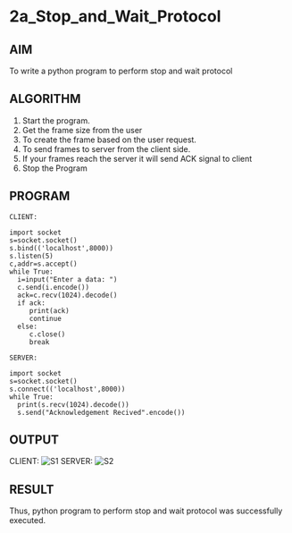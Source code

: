 # 2a_Stop_and_Wait_Protocol
## AIM 
To write a python program to perform stop and wait protocol
## ALGORITHM
1. Start the program.
2. Get the frame size from the user
3. To create the frame based on the user request.
4. To send frames to server from the client side.
5. If your frames reach the server it will send ACK signal to client
6. Stop the Program
## PROGRAM
```
CLIENT:

import socket
s=socket.socket()
s.bind(('localhost',8000))
s.listen(5)
c,addr=s.accept()
while True:
  i=input("Enter a data: ")
  c.send(i.encode())
  ack=c.recv(1024).decode()
  if ack:
     print(ack)
     continue
  else:
     c.close()
     break

SERVER:

import socket
s=socket.socket()
s.connect(('localhost',8000))
while True:
  print(s.recv(1024).decode())
  s.send("Acknowledgement Recived".encode())
```
## OUTPUT
CLIENT:
![S1](https://github.com/mades2112/2a_Stop_and_Wait_Protocol/assets/152461996/d541820f-f774-4d6d-8de7-290d3e459400)
SERVER:
![S2](https://github.com/mades2112/2a_Stop_and_Wait_Protocol/assets/152461996/f7cf8565-f08c-4f61-a279-a5bd20692fe0)
## RESULT
Thus, python program to perform stop and wait protocol was successfully executed.
